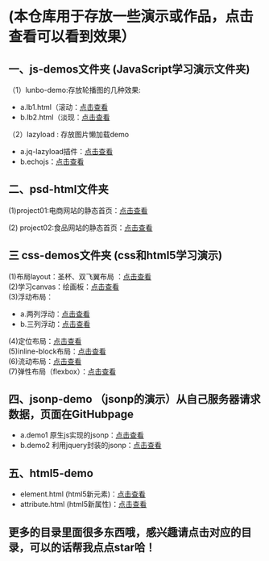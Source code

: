 # (本仓库用于存放一些演示或作品，点击查看可以看到效果）

## 一、js-demos文件夹 (JavaScript学习演示文件夹)  
（1）lunbo-demo:存放轮播图的几种效果:    
* a.lb1.html（滚动：[点击查看](http://ry-yuan.me/demos/js-demo/lunbo/lb1.html)  
* b.lb2.html（淡现：[点击查看](http://ry-yuan.me/demos/js-demo/lunbo/lb2.html)  


（2）lazyload : 存放图片懒加载demo  
* a.jq-lazyload插件：[点击查看](http://ry-yuan.me/demos/js-demo/lazyload/jq-lazyload.html)   
* b.echojs：[点击查看](http://ry-yuan.me/demos/js-demo/lazyload/echo.html) 

## 二、psd-html文件夹
(1)project01:电商网站的静态首页：[点击查看](http://ry-yuan.me/demos/psd-html/project01/index.html)  


(2) project02:食品网站的静态首页：[点击查看](http://ry-yuan.me/demos/psd-html/project02/index.html)  


## 三 css-demos文件夹 (css和html5学习演示)
(1)布局layout：圣杯、双飞翼布局 ：[点击查看](http://ry-yuan.me/demos/css-demo/layout/shuangfeiyi.html)  
(2)学习canvas：绘画板：[点击查看](http://ry-yuan.me/demos/css-demo/canvas/canvas-drawtool.html)  
(3)浮动布局： 
* a.两列浮动：[点击查看](http://112.74.51.234/demos/css-demo/base/tow-column.html)  
* b.三列浮动：[点击查看](http://112.74.51.234/demos/css-demo/base/threefloat-colunm.html)  

(4)定位布局：[点击查看](http://112.74.51.234/demos/css-demo/base/position.html)  
(5)inline-block布局：[点击查看](http://112.74.51.234/demos/css-demo/base/inline-block.html)  
(6)流动布局：[点击查看](http://112.74.51.234/demos/css-demo/base/flowlayout.html)  
(7)弹性布局（flexbox）：[点击查看](http://112.74.51.234/demos/css-demo/base/flex_1.html)
## 四、jsonp-demo （jsonp的演示）从自己服务器请求数据，页面在GitHubpage
* a.demo1 原生js实现的jsonp：[点击查看](http://ry-yuan.me/demos/js-demo/jsonp-test/demo1.html)   
* b.demo2 利用jquery封装的jsonp：[点击查看](http://ry-yuan.me/demos/js-demo/jsonp-test/demo2.html)  

## 五、html5-demo
* element.html (html5新元素)：[点击查看](http://ry-yuan.me/demos/html5-learn/element.html)  
* attribute.html (html5新属性)：[点击查看](http://ry-yuan.me/demos/html5-learn/attribute.html) 

## 更多的目录里面很多东西哦，感兴趣请点击对应的目录，可以的话帮我点点star哈！